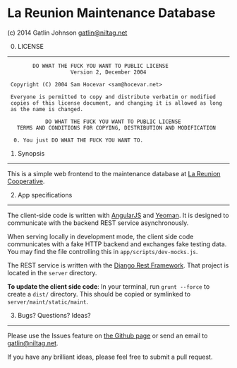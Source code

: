 La Reunion Maintenance Database
===

(c) 2014 Gatlin Johnson <gatlin@niltag.net>

0. LICENSE
---

            DO WHAT THE FUCK YOU WANT TO PUBLIC LICENSE
                        Version 2, December 2004

     Copyright (C) 2004 Sam Hocevar <sam@hocevar.net>

     Everyone is permitted to copy and distribute verbatim or modified
     copies of this license document, and changing it is allowed as long
     as the name is changed.

                DO WHAT THE FUCK YOU WANT TO PUBLIC LICENSE
       TERMS AND CONDITIONS FOR COPYING, DISTRIBUTION AND MODIFICATION

      0. You just DO WHAT THE FUCK YOU WANT TO.

1. Synopsis
---

This is a simple web frontend to the maintenance database at [La Reunion
Cooperative][lr].

2. App specifications
---

The client-side code is written with [AngularJS](http://angularjs.org) and
[Yeoman](http://yeoman.io). It is designed to communicate with the backend REST
service asynchronously.

When serving locally in development mode, the client side code communicates
with a fake HTTP backend and exchanges fake testing data. You may find the file
controlling this in `app/scripts/dev-mocks.js`.

The REST service is written with the [Django Rest Framework][drf]. That project
is located in the `server` directory.

**To update the client side code**: In your terminal, run `grunt --force` to
create a `dist/` directory. This should be copied or symlinked to
`server/maint/static/maint`.

3. Bugs? Questions? Ideas?
---

Please use the Issues feature on [the Github page][gh] or send an email to
<gatlin@niltag.net>.

If you have any brilliant ideas, please feel free to submit a pull request.

[lr]: http://lareunioncoop.org
[gh]: https://github.com/gatlin/LRMDB
[drf]: http://django-rest-framework.org
